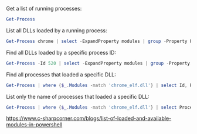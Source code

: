 Get a list of running processes:
```powershell
Get-Process
```

List all DLLs loaded by a running process:
```powershell
Get-Process chrome | select -ExpandProperty modules | group -Property FileName | select name

```

Find all DLLs loaded by a specific process ID:
```powershell
Get-Process -Id 520 | select -ExpandProperty modules | group -Property FileName | select name
```

Find all processes that loaded a specific DLL:
```powershell
Get-Process | where {$_.Modules -match 'chrome_elf.dll'} | select Id, ProcessName
```

List only the name of processes that loaded a specific DLL:
```powershell
Get-Process | where {$_.Modules -match 'chrome_elf.dll'} | select ProcessName | sort-object -Property ProcessName -Unique
```


https://www.c-sharpcorner.com/blogs/list-of-loaded-and-available-modules-in-powershell